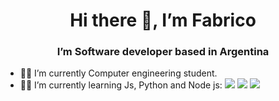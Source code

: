 <h1 align='center'>Hi there 👋, I’m Fabrico</h1>
<h3 align='center'>  I’m Software developer based in Argentina</h3>


- 👨‍🎓 I’m currently Computer engineering student.
- 👨‍💻 I’m currently learning Js, Python and Node js: <a href="https://icons8.com/icon/13441/python"><img src="https://img.icons8.com/color/25/000000/python--v1.png"/></a> <a href="https://icons8.com/icon/13441/python"><img src="https://img.icons8.com/color/30/000000/javascript--v1.png"/></a> <a href="https://icons8.com/icon/13441/python"><img src="https://img.icons8.com/fluency/25/000000/node-js.png"/></a>

